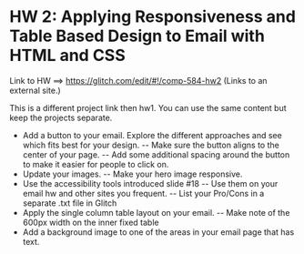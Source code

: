 # HW 2: Applying Responsiveness and Table Based Design to Email with HTML and CSS

Link to HW ==> https://glitch.com/edit/#!/comp-584-hw2 (Links to an external site.) 

This is a different project link then hw1. You can use the same content but keep the projects separate. 

- Add a button to your email. Explore the different approaches and see which fits best for your design. 
-- Make sure the button aligns to the center of your page.
-- Add some additional spacing around the button to make it easier for people to click on. 
- Update your images.
-- Make your hero image responsive.
- Use the accessibility tools introduced slide #18 
-- Use them on your email hw and other sites you frequent.
-- List your Pro/Cons in a separate .txt file in Glitch
- Apply the single column table layout on your email.
-- Make note of the 600px width on the inner fixed table
- Add a background image to one of the areas in your email page that has text.
